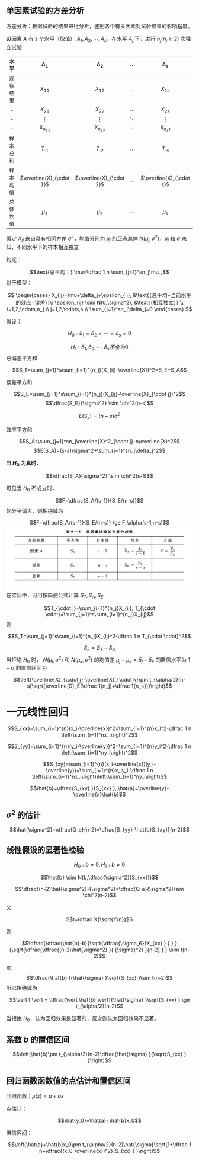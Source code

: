 
## 单因素试验的方差分析

方差分析：根据试验的结果进行分析，鉴别各个有关因素对试验结果的影响程度。

设因素 $A$ 有 $s$ 个水平（取值） $A_1, A_2, \cdots, A_s$，在水平 $A_j$ 下，进行 $n_j(n_j \ge 2)$ 次独立试验

|   水平   |          $A_1$           |          $A_2$           | $\cdots$ |          $A_s$           |
|:--------:|:------------------------:|:------------------------:|:--------:|:------------------------:|
| 观察结果 |         $X_{11}$         |         $X_{12}$         | $\cdots$ |         $X_{1s}$         |
|    -     |         $X_{21}$         |         $X_{22}$         | $\cdots$ |         $X_{2s}$         |
|    -     |         $\vdots$         |         $\vdots$         | $\ddots$ |         $\vdots$         |
|    -     |        $X_{n_11}$        |        $X_{n_22}$        | $\cdots$ |        $X_{n_ss}$        |
| 样本总和 |      $T_{\cdot 1}$       |      $T_{\cdot 2}$       |     $\cdots$     |      $T_{\cdot s}$       |
| 样本均值 | $\overline{X}_{\cdot 1}$ | $\overline{X}_{\cdot 2}$ |       $\cdots$   | $\overline{X}_{\cdot s}$ |
| 总体均值 |         $\mu_1$          |         $\mu_2$          |     $\cdots$     | $\mu_s$                         |

假定 $X_{ij}$ 来自具有相同方差 $\sigma^2$，均值分别为 $\mu_j$ 的正态总体 $N(\mu_j,\sigma^2)$，$\mu_j$ 和 $\sigma$ 未知，不同水平下的样本相互独立

约定：

$$\text{总平均：} \mu=\dfrac 1 n \sum_{j=1}^sn_j\mu_j$$
对于模型：

$$
\begin{cases}
X_{ij}=\mu+\delta_j+\epsilon_{ij}, &\text{（总平均+当前水平的效应+误差）}\\
\epsilon_{ij} \sim N(0,\sigma^2), &\text{（相互独立）} \\
i=1,2,\cdots,n_j \\
j=1,2,\cdots,s \\
\sum_{j=1}^sn_j\delta_j=0
\end{cases}
$$

假设：

$$H_0: \delta_1 = \delta_2 = \cdots = \delta_s = 0$$

$$H_1: \delta_1, \delta_2, \cdots, \delta_s 不全为0$$
总偏差平方和 

$$S_T=\sum_{j=1}^s\sum_{i=1}^{n_j}(X_{ij}-\overline{X})^2=S_E+S_A$$

误差平方和 

$$S_E=\sum_{j=1}^s\sum_{i=1}^{n_j}(X_{ij}-\overline{X}_{\cdot j})^2$$
$$\dfrac{S_E}{\sigma^2} \sim \chi^2(n-s)$$

$$E(S_E)=(n-s)\sigma^2$$


效应平方和 

$$S_A=\sum_{j=1}^sn_j\overline{X}^2_{\cdot j}-n\overline{X}^2$$
$$E(S_A)=(s-a)\sigma^2+\sum_{j=1}^sn_j\delta_j^2$$

**当 $H_0$ 为真时**， 

$$\dfrac{S_A}{\sigma^2} \sim \chi^2(s-1)$$


可见当 $H_0$ 不成立时，

$$F=\dfrac{S_A/(s-1)}{S_E/(n-s)}$$ 
的分子偏大，则拒绝域为 

$$F=\dfrac{S_A/(s-1)}{S_E/(n-s)} \ge F_\alpha(s-1,n-s)$$
![](files/Pasted%20image%2020231228224535.png)
在实际中，可用按简便公式计算 $S_T, S_A, S_E$

$$T_{\cdot j}=\sum_{i=1}^{n_j}X_{ij}, T_{\cdot \cdot}=\sum_{j=1}^s\sum_{i=1}^{n_j}X_{ij}$$
则 

$$S_T=\sum_{j=1}^s\sum_{i=1}^{n_j}X_{ij}^2-\dfrac 1 n T_{\cdot \cdot}^2$$

$$S_E=S_T-S_A$$ 
当拒绝 $H_0$ 时， $N(\mu_j, \sigma^2)$ 和 $N(\mu_k,\sigma^2)$ 的均值差 $\mu_j-\mu_k=\delta_j-\delta_k$ 的置信水平为 $1-\alpha$ 的置信区间为 

$$\left(\overline{X}_{\cdot j}-\overline{X}_{\cdot k}\pm t_{\alpha/2}(n-s)\sqrt{\overline{S}_E(\dfrac 1{n_j}+\dfrac 1{n_k})}\right)$$

# 一元线性回归

$$S_{xx}=\sum_{i=1}^{n}(x_i-\overline{x})^2=\sum_{i=1}^{n}x_i^2-\dfrac 1 n \left(\sum_{i=1}^nx_i\right)^2$$

$$S_{yy}=\sum_{i=1}^{n}(y_i-\overline{y})^2=\sum_{i=1}^{n}y_i^2-\dfrac 1 n \left(\sum_{i=1}^ny_i\right)^2$$

$$S_{xy}=\sum_{i=1}^{n}(x_i-\overline{x})(y_i-\overline{y})=\sum_{i=1}^{n}x_iy_i-\dfrac 1 n \left(\sum_{i=1}^nx_i\right)\left(\sum_{i=1}^ny_i\right)$$

$$\hat{b}=\dfrac{S_{xy} }{S_{xx} }, \hat{a}=\overline{y}-\overline{x}\hat{b}$$

## $\sigma^2$ 的估计

$$\hat{\sigma^2}=\dfrac{Q_e}{n-2}=\dfrac{S_{yy}-\hat{b}S_{xy}}{n-2}$$

## 线性假设的显著性检验

$$H_0: b=0, H_1:b \neq 0$$

$$\hat{b} \sim N(b,\dfrac{\sigma^2}{S_{xx}})$$

$$\dfrac{(n-2)\hat{\sigma^2}}{\sigma^2}=\dfrac{Q_e}{\sigma^2}\sim \chi^2(n-2)$$

又  

$$t=\dfrac X{\sqrt{Y/n}}$$


则 

$$\dfrac{\dfrac{\hat{b}-b}{\sqrt{\dfrac{\sigma_6}{X_{xx} } } } }{\sqrt{\dfrac{\dfrac{(n-2)\hat{\sigma^2} }{ {\sigma}^2} }{n-2} } } \sim t(n-2)$$

即 $$\dfrac{\hat{b} }{\hat{\sigma} }\sqrt{S_{xx} }\sim t(n-2)$$
所以拒绝域为 

$$\vert t \vert = \dfrac{\vert \hat{b} \vert}{\hat{\sigma} }\sqrt{S_{xx} } \ge t_{\alpha/2}(n-2)$$

当拒绝 $H_0$，认为回归效果是显著的，反之则认为回归效果不显著。


## 系数 $b$ 的置信区间

$$\left(\hat{b}\pm t_{\alpha/2}(n-2)\dfrac{\hat{\sigma} }{\sqrt{S_{xx} } }\right)$$

## 回归函数函数值的点估计和置信区间

回归函数：$\mu(x)=a+bx$

点估计：

$$\hat{y_0}=\hat{a}+\hat{b}x_0$$

置信区间： 

$$\left(\hat{a}+\hat{b}x_0\pm t_{\alpha/2}(n-2)\hat{\sigma}\sqrt{1+\dfrac 1 n+\dfrac{(x_0-\overline{x})^2}{S_{xx} } }\right)$$

